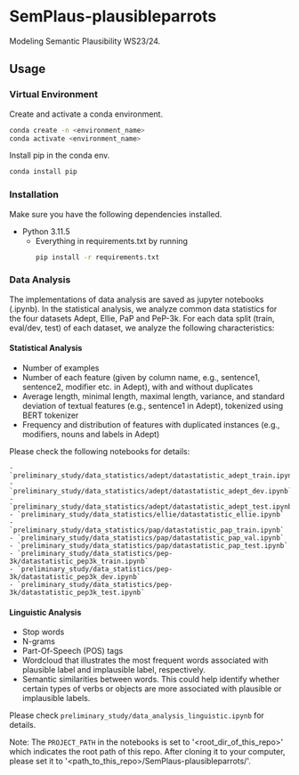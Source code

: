 # SemPlaus-plausibleparrots
Modeling Semantic Plausibility WS23/24.

## Usage

### Virtual Environment
Create and activate a conda environment.
```bash
conda create -n <environment_name>
conda activate <environment_name>
```

Install pip in the conda env.
```bash
conda install pip
```

### Installation
Make sure you have the following dependencies installed.
- Python 3.11.5
  - Everything in requirements.txt by running
    ```bash
    pip install -r requirements.txt
    ```
    
### Data Analysis
The implementations of data analysis are saved as jupyter notebooks (.ipynb). In the statistical analysis, we analyze common data statistics for the four datasets Adept, Ellie, PaP and PeP-3k. For each data split (train, eval/dev, test) of each dataset, we analyze the following characteristics:

#### Statistical Analysis
  - Number of examples
  - Number of each feature (given by column name, e.g., sentence1, sentence2, modifier etc. in Adept), with and without duplicates
  - Average length, minimal length, maximal length, variance, and standard deviation of textual features (e.g., sentence1 in Adept), tokenized using BERT tokenizer
  - Frequency and distribution of features with duplicated instances (e.g., modifiers, nouns and labels in Adept)

  Please check the following notebooks for details:
  
    - `preliminary_study/data_statistics/adept/datastatistic_adept_train.ipynb`
    - `preliminary_study/data_statistics/adept/datastatistic_adept_dev.ipynb`
    - `preliminary_study/data_statistics/adept/datastatistic_adept_test.ipynb`
    - `preliminary_study/data_statistics/ellie/datastatistic_ellie.ipynb`
    - `preliminary_study/data_statistics/pap/datastatistic_pap_train.ipynb`
    - `preliminary_study/data_statistics/pap/datastatistic_pap_val.ipynb`
    - `preliminary_study/data_statistics/pap/datastatistic_pap_test.ipynb`
    - `preliminary_study/data_statistics/pep-3k/datastatistic_pep3k_train.ipynb`
    - `preliminary_study/data_statistics/pep-3k/datastatistic_pep3k_dev.ipynb`
    - `preliminary_study/data_statistics/pep-3k/datastatistic_pep3k_test.ipynb`

#### Linguistic Analysis
  - Stop words
  - N-grams
  - Part-Of-Speech (POS) tags
  - Wordcloud that illustrates the most frequent words associated with plausible label and implausible label, respectively.
  - Semantic similarities between words. This could help identify whether certain types of verbs or objects are more associated with plausible or implausible labels.

  Please check `preliminary_study/data_analysis_linguistic.ipynb` for details.

Note: The `PROJECT_PATH` in the notebooks is set to '<root_dir_of_this_repo>' which indicates the root path of this repo. After cloning it to your computer, please set it to '<path_to_this_repo>/SemPlaus-plausibleparrots/'.
